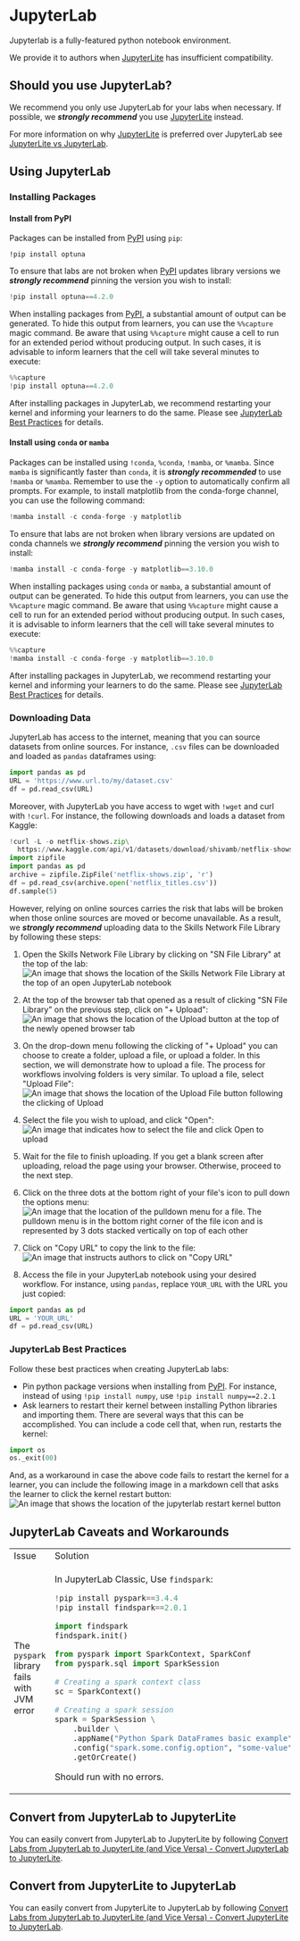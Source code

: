 # JupyterLab

Jupyterlab is a fully-featured python notebook environment.

We provide it to authors when [JupyterLite](./jupyterlite) has insufficient compatibility.

## Should you use JupyterLab?

We recommend you only use JupyterLab for your labs when necessary. If possible, we ***strongly recommend*** you use [JupyterLite](./jupyterlite) instead.

For more information on why [JupyterLite](./jupyterlite) is preferred over JupyterLab see [JupyterLite vs JupyterLab](../jupyterlite-vs-jupyterlab).

## Using JupyterLab

### Installing Packages

#### Install from PyPI

Packages can be installed from [PyPI](https://pypi.org/) using `pip`:

```
!pip install optuna
```

To ensure that labs are not broken when [PyPI](https://pypi.org/) updates library versions we ***strongly recommend*** pinning the version you wish to install:

```python
!pip install optuna==4.2.0
```

When installing packages from [PyPI](https://pypi.org/), a substantial amount of output can be generated. To hide this output from learners, you can use the `%%capture` magic command. Be aware that using `%%capture` might cause a cell to run for an extended period without producing output. In such cases, it is advisable to inform learners that the cell will take several minutes to execute:

```python
%%capture
!pip install optuna==4.2.0
```

After installing packages in JupyterLab, we recommend restarting your kernel and informing your learners to do the same. Please see [JupyterLab Best Practices](#jupyterlab-best-practices) for details.

#### Install using `conda` or `mamba`

Packages can be installed using `!conda`, `%conda`, `!mamba`, or `%mamba`. Since `mamba` is significantly faster than `conda`, it is ***strongly recommended*** to use `!mamba` or `%mamba`. Remember to use the `-y` option to automatically confirm all prompts. For example, to install matplotlib from the conda-forge channel, you can use the following command:

```python
!mamba install -c conda-forge -y matplotlib
```

To ensure that labs are not broken when library versions are updated on conda channels we ***strongly recommend*** pinning the version you wish to install:

```python
!mamba install -c conda-forge -y matplotlib==3.10.0
```

When installing packages using `conda` or `mamba`, a substantial amount of output can be generated. To hide this output from learners, you can use the `%%capture` magic command. Be aware that using `%%capture` might cause a cell to run for an extended period without producing output. In such cases, it is advisable to inform learners that the cell will take several minutes to execute:

```python
%%capture
!mamba install -c conda-forge -y matplotlib==3.10.0
```

After installing packages in JupyterLab, we recommend restarting your kernel and informing your learners to do the same. Please see [JupyterLab Best Practices](#jupyterlab-best-practices) for details.

### Downloading Data

JupyterLab has access to the internet, meaning that you can source datasets from online sources. For instance, `.csv` files can be downloaded and loaded as `pandas` dataframes using:

```python
import pandas as pd
URL = 'https://www.url.to/my/dataset.csv'
df = pd.read_csv(URL)
```

Moreover, with JupyterLab you have access to wget with `!wget` and curl with `!curl`. For instance, the following downloads and loads a dataset from Kaggle:

```python
!curl -L -o netflix-shows.zip\
  https://www.kaggle.com/api/v1/datasets/download/shivamb/netflix-shows
import zipfile
import pandas as pd
archive = zipfile.ZipFile('netflix-shows.zip', 'r')
df = pd.read_csv(archive.open('netflix_titles.csv'))
df.sample(5)
```

However, relying on online sources carries the risk that labs will be broken when those online sources are moved or become unavailable. As a result, we ***strongly recommend*** uploading data to the Skills Network File Library by following these steps:

1. Open the Skills Network File Library by clicking on "SN File Library" at the top of the lab:
![An image that shows the location of the Skills Network File Library at the top of an open JupyterLab notebook](/img/labs/jupyterlab-file-library.png)

2. At the top of the browser tab that opened as a result of clicking "SN File Library" on the previous step, click on "+ Upload":
![An image that shows the location of the Upload button at the top of the newly opened browser tab](/img/labs/file-library-upload.png)

3. On the drop-down menu following the clicking of "+ Upload" you can choose to create a folder, upload a file, or upload a folder. In this section, we will demonstrate how to upload a file. The process for workflows involving folders is very similar. To upload a file, select "Upload File":
![An image that shows the location of the Upload File button following the clicking of Upload](/img/labs/file-library-upload-file.png)

4. Select the file you wish to upload, and click "Open":
![An image that indicates how to select the file and click Open to upload](/img/labs/file-library-select-file.png)

5. Wait for the file to finish uploading. If you get a blank screen after uploading, reload the page using your browser. Otherwise, proceed to the next step.

6. Click on the three dots at the bottom right of your file's icon to pull down the options menu:
![An image that the location of the pulldown menu for a file. The pulldown menu is in the bottom right corner of the file icon and is represented by 3 dots stacked vertically on top of each other](/img/labs/file-library-file-pulldown-menu-button.png)

7. Click on "Copy URL" to copy the link to the file:
![An image that instructs authors to click on "Copy URL"](/img/labs/file-library-copy-url.png)

8. Access the file in your JupyterLab notebook using your desired workflow. For instance, using `pandas`, replace `YOUR_URL` with the URL you just copied:
```python
import pandas as pd
URL = 'YOUR_URL'
df = pd.read_csv(URL)
```

### JupyterLab Best Practices

Follow these best practices when creating JupyterLab labs:

- Pin python package versions when installing from [PyPI](https://pypi.org/). For instance, instead of using `!pip install numpy`, use `!pip install numpy==2.2.1`
- Ask learners to restart their kernel between installing Python libraries and importing them. There are several ways that this can be accomplished. You can include a code cell that, when run, restarts the kernel:
```python
import os
os._exit(00)
```
And, as a workaround in case the above code fails to restart the kernel for a learner, you can include the following image in a markdown cell that asks the learner to click the kernel restart button:
![An image that shows the location of the jupyterlab restart kernel button](/img/labs/restart-jupyterlab-kernel.png)

## JupyterLab Caveats and Workarounds

<!-- | Issue | Solution |
|---|---|
| `pyspark` fails with JVM error | Find apache spark installation using `findspark`: \
```
pip install pyspark
from pyspark import SparkContext, SparkConf
from pyspark.sql import SparkSession
sc = SparkContext()
``` |
| Responsive UI | Less Responsive UI | -->


<table>
<tr>
<td> Issue </td> <td> Solution </td>
</tr>
<tr>
<td> The <code>pyspark</code> library fails with JVM error </td>
<td>

In JupyterLab Classic, Use <code>findspark</code>:

```python
!pip install pyspark==3.4.4
!pip install findspark==2.0.1
```

```python
import findspark
findspark.init()
```

```python
from pyspark import SparkContext, SparkConf
from pyspark.sql import SparkSession
```

```python
# Creating a spark context class
sc = SparkContext()

# Creating a spark session
spark = SparkSession \
    .builder \
    .appName("Python Spark DataFrames basic example") \
    .config("spark.some.config.option", "some-value") \
    .getOrCreate()
```

Should run with no errors.

</td>
</tr>
</table>

## Convert from JupyterLab to JupyterLite

You can easily convert from JupyterLab to JupyterLite by following [Convert Labs from JupyterLab to JupyterLite (and Vice Versa) - Convert JupyterLab to JupyterLite](../convert-between-jupyterlab-and-jupyterlite#convert-jupyterlab-to-jupyterlite).

## Convert from JupyterLite to JupyterLab

You can easily convert from JupyterLite to JupyterLab by following [Convert Labs from JupyterLab to JupyterLite (and Vice Versa) - Convert JupyterLite to JupyterLab](../convert-between-jupyterlab-and-jupyterlite#convert-jupyterlite-to-jupyterlab).
